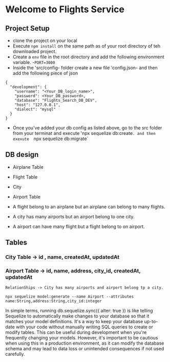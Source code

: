 # Welcome to Flights Service
## Project Setup
- clone the project on your local
- Execute `npm install` on the same path as of your root directory of teh
downloaded project.
- Create a `env` file in the root directory and add the following environment
variable.
    -`PORT=3000`
- Inside the 'src/config- folder create a new file 'config.json- and then add
the following piece of json
```
{
  "development": {
    "username": "<Your_DB_login_name>",
    "password": <Your_DB_password>,
    "database": "Flights_Search_DB_DEV",
    "host": "127.0.0.1",
    "dialect": "mysql"
  }
}

```

- Once you've added your db config as listed above, go to the src folder from
your terminat and execute 'npx sequelize db:create`.
and then exexute 
`npx sequelize db:migrate`

## DB design

- Airplane Table
- Flight Table
- City
- Airport Table

- A flight belong to an airplane but an airplane can belong to many flights.
- A city has many airports but an airport belong to one city.
- A airport can have many flight but a flight belong to on airport.

## Tables

### City Table -> id , name, createdAt, updatedAt
### Airport Table -> id, name, address, city_id, createdAt, updatedAt
    RelationShips -> City has many airports and airport belong tp a city.
```
npx sequelize model:generate --name Airport --attributes name:String,address:String,city_id:integer
```

In simple terms, running db.sequelize.sync({ alter: true }) is like telling Sequelize to automatically make changes to your database so that it matches your model definitions. It's a way to keep your database up-to-date with your code without manually writing SQL queries to create or modify tables. This can be useful during development when you're frequently changing your models. However, it's important to be cautious when using this in a production environment, as it can modify the database schema and may lead to data loss or unintended consequences if not used carefully.